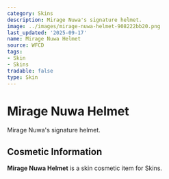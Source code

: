 ```yaml
---
category: Skins
description: Mirage Nuwa's signature helmet.
image: ../images/mirage-nuwa-helmet-908222bb20.png
last_updated: '2025-09-17'
name: Mirage Nuwa Helmet
source: WFCD
tags:
- Skin
- Skins
tradable: false
type: Skin
---
```


# Mirage Nuwa Helmet

Mirage Nuwa's signature helmet.

## Cosmetic Information

**Mirage Nuwa Helmet** is a skin cosmetic item for Skins.

